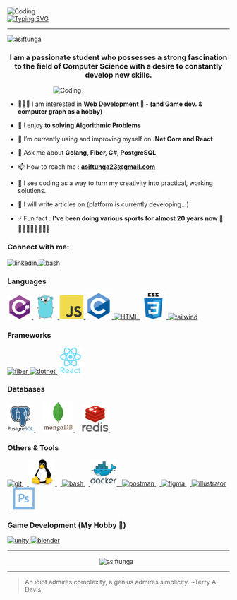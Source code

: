 <!-- ![MasterHead](https://d2r55xnwy6nx47.cloudfront.net/uploads/2019/07/Boolean-Sensitivity_2880x1620_Lede.gif) -->
<img align="center" alt="Coding" width="1000" src="https://d2r55xnwy6nx47.cloudfront.net/uploads/2019/07/Boolean-Sensitivity_2880x1620_Lede.gif">
<br>
<a href="https://git.io/typing-svg"><img src="https://readme-typing-svg.herokuapp.com?font=Fira+Code&size=60&duration=1500&pause=2000&color=FFFFFF&center=true&width=2000&height=100&lines=Hi+%F0%9F%91%8B%2C+I'm+Tunga;I+love+CS+and+being+a+part+of+it.+%F0%9F%92%96+" alt="Typing SVG" /></a>
<hr>
<p align="left"> <img src="https://komarev.com/ghpvc/?username=asiftunga&label=Profile%20views&color=0e75b6&style=flat" alt="asiftunga" /> </p>


<h3 align="center">I am a passionate student who possesses a strong fascination to the field of Computer Science with a desire to constantly develop new skills.</h3>
<img align="right" alt="Coding" width="400" src="https://s2.gifyu.com/images/ezgif-1-880e04fa50.gif">
<br>

- 👨🏻‍💻 I am interested in **Web Development 💖 - (and Game dev. & computer graph as a hobby)**

- 🔭 I enjoy **to solving Algorithmic Problems**

- 🌱 I’m currently using and improving myself on **.Net Core and React**

- 💬 Ask me about **Golang, Fiber, C#, PostgreSQL**

- 📫 How to reach me : **asiftunga23@gmail.com**

- 🧠 I see coding as a way to turn my creativity into practical, working solutions.

- 📝 I will write articles on (platform is currently developing...)

- ⚡ Fun fact : **I've been doing various sports for almost 20 years now 🥊🏊🏻‍♂️💪🏻🤸🏻‍♂️**

<h3 align="left">Connect with me:</h3>
<a href="https://www.linkedin.com/in/asif-tunga-mubarek-3763b4208/" target="_blank" rel="noreferrer"> <img src="https://raw.githubusercontent.com/rahuldkjain/github-profile-readme-generator/master/src/images/icons/Social/linked-in-alt.svg" alt="linkedin" width="40" height="40" align="center"/> </a><a href="https://asiftunga.me//" target="_blank" rel="noreferrer"> <img src="https://upload.wikimedia.org/wikipedia/commons/thumb/1/11/World_Globe_Flat_Icon_Vector.svg/1200px-World_Globe_Flat_Icon_Vector.svg.png" alt="bash" width="70" height="70" align="center"/> </a>

<h3 align="left">Languages</h3>
<p><a href="https://www.w3schools.com/cs/" target="_blank" rel="noreferrer"> <img src="https://raw.githubusercontent.com/devicons/devicon/master/icons/csharp/csharp-original.svg" alt="csharp" width="55" height="55"/> </a> <a href="https://golang.org" target="_blank" rel="noreferrer"> <img src="https://raw.githubusercontent.com/devicons/devicon/master/icons/go/go-original.svg" alt="go" width="55" height="55"/> </a><a href="https://developer.mozilla.org/en-US/docs/Web/JavaScript" target="_blank" rel="noreferrer"> <img src="https://raw.githubusercontent.com/devicons/devicon/master/icons/javascript/javascript-original.svg" alt="javascript" width="55" height="55"/> </a><a href="https://www.cprogramming.com/" target="_blank" rel="noreferrer"> <img src="https://raw.githubusercontent.com/devicons/devicon/master/icons/c/c-original.svg" alt="c" width="60" height="60"/> <a href="https://en.wikipedia.org/wiki/HTML/" target="_blank" rel="noreferrer"> <img src="https://upload.wikimedia.org/wikipedia/commons/thumb/6/61/HTML5_logo_and_wordmark.svg/2048px-HTML5_logo_and_wordmark.svg.png" alt="HTML" width="60" height="60"/> </a><a href="https://www.w3schools.com/css/" target="_blank" rel="noreferrer"> <img src="https://raw.githubusercontent.com/devicons/devicon/master/icons/css3/css3-original-wordmark.svg" alt="css3" width="60" height="60"/> </a> <a href="https://tailwindcss.com/" target="_blank" rel="noreferrer"> <img src="https://www.vectorlogo.zone/logos/tailwindcss/tailwindcss-icon.svg" alt="tailwind" width="60" height="60"/> </a></p>

<h3 align="left">Frameworks</h3>
<p align="left"> <a href="https://gofiber.io/" target="_blank" rel="noreferrer"> <img src="https://raw.githubusercontent.com/gofiber/docs/master/static/img/logo.svg" alt="fiber" width="110" height="80"/> </a></a> <a href="https://dotnet.microsoft.com/" target="_blank" rel="noreferrer"> <img src="https://upload.wikimedia.org/wikipedia/commons/thumb/e/ee/.NET_Core_Logo.svg/2048px-.NET_Core_Logo.svg.png" alt="dotnet" width="60" height="60"/> </a> <a href="https://reactjs.org/" target="_blank" rel="noreferrer"> <img src="https://raw.githubusercontent.com/devicons/devicon/master/icons/react/react-original-wordmark.svg" alt="react" width="60" height="60"/> </a></p>

<!-- <h3 align="left">Databases</h3>
<p><a href="https://www.postgresql.org" target="_blank" rel="noreferrer"> <img src="https://raw.githubusercontent.com/devicons/devicon/master/icons/postgresql/postgresql-original-wordmark.svg" alt="postgresql" width="60" height="60"/> </a><a href="https://www.mongodb.com/" target="_blank" rel="noreferrer"> <img src="https://raw.githubusercontent.com/devicons/devicon/master/icons/mongodb/mongodb-original-wordmark.svg" alt="mongodb" width="70" height="70"/> </a><a href="https://redis.io" target="_blank" rel="noreferrer"> <img src="https://raw.githubusercontent.com/devicons/devicon/master/icons/redis/redis-original-wordmark.svg" alt="redis" width="60" height="60"/> </a><a href="https://www.microsoft.com/en-us/sql-server" target="_blank" rel="noreferrer"> <img src="https://www.svgrepo.com/show/303229/microsoft-sql-server-logo.svg" alt="mssql" width="60" height="60"/> </a></p> -->

<h3 align="left">Databases</h3>
<p>
  <a href="https://www.postgresql.org" target="_blank" rel="noreferrer">
    <img src="https://raw.githubusercontent.com/devicons/devicon/master/icons/postgresql/postgresql-original-wordmark.svg" alt="postgresql" width="60" height="60"/>
  </a>&nbsp;&nbsp;&nbsp;
  <a href="https://www.mongodb.com/" target="_blank" rel="noreferrer">
    <img src="https://raw.githubusercontent.com/devicons/devicon/master/icons/mongodb/mongodb-original-wordmark.svg" alt="mongodb" width="70" height="70"/>
  </a>&nbsp;&nbsp;&nbsp;
  <a href="https://redis.io" target="_blank" rel="noreferrer">
    <img src="https://raw.githubusercontent.com/devicons/devicon/master/icons/redis/redis-original-wordmark.svg" alt="redis" width="60" height="60"/>
  </a>&nbsp;&nbsp;&nbsp;
</p> 

<h3 align="left">Others & Tools</h3>
<p><a href="https://git-scm.com/" target="_blank" rel="noreferrer"> <img src="https://www.vectorlogo.zone/logos/git-scm/git-scm-icon.svg" alt="git" width="60" height="60"/> </a>&nbsp;&nbsp;<a href="https://www.linux.org/" target="_blank" rel="noreferrer"> <img src="https://raw.githubusercontent.com/devicons/devicon/master/icons/linux/linux-original.svg" alt="linux" width="60" height="60"/> </a>&nbsp;&nbsp;<a href="https://www.gnu.org/software/bash/" target="_blank" rel="noreferrer"> <img src="https://tecadmin.net/tutorial/wp-content/uploads/2017/09/bash-logo.jpg" alt="bash" width="70" height="55"/> </a>&nbsp;&nbsp;<a href="https://www.docker.com/" target="_blank" rel="noreferrer"> <img src="https://raw.githubusercontent.com/devicons/devicon/master/icons/docker/docker-original-wordmark.svg" alt="docker" width="60" height="60"/>&nbsp;&nbsp;<a href="https://postman.com" target="_blank" rel="noreferrer"> <img src="https://www.vectorlogo.zone/logos/getpostman/getpostman-icon.svg" alt="postman" width="50" height="50"/> </a>&nbsp;&nbsp;<a href="https://www.figma.com/" target="_blank" rel="noreferrer"> <img src="https://www.vectorlogo.zone/logos/figma/figma-icon.svg" alt="figma" width="50" height="50"/> </a>&nbsp;&nbsp;<a href="https://www.adobe.com/in/products/illustrator.html" target="_blank" rel="noreferrer"> <img src="https://www.vectorlogo.zone/logos/adobe_illustrator/adobe_illustrator-icon.svg" alt="illustrator" width="50" height="50"/> </a>&nbsp;&nbsp;<a href="https://www.photoshop.com/en" target="_blank" rel="noreferrer"> <img src="https://raw.githubusercontent.com/devicons/devicon/master/icons/photoshop/photoshop-line.svg" alt="photoshop" width="50" height="50"/> </a></p>
 
<h3 align="left">Game Development (My Hobby 💖)</h3>
<p><a href="https://unity.com/" target="_blank" rel="noreferrer"> <img src="https://res.cloudinary.com/teepublic/image/private/s--9abNx4j_--/t_Resized%20Artwork/c_fit,g_north_west,h_954,w_954/co_000000,e_outline:48/co_000000,e_outline:inner_fill:48/co_ffffff,e_outline:48/co_ffffff,e_outline:inner_fill:48/co_bbbbbb,e_outline:3:1000/c_mpad,g_center,h_1260,w_1260/b_rgb:eeeeee/c_limit,f_auto,h_630,q_90,w_630/v1643546630/production/designs/27603047_0.jpg" alt="unity" width="60" height="60"/> </a><a href="https://www.blender.org/" target="_blank" rel="noreferrer"> <img src="https://download.blender.org/branding/community/blender_community_badge_white.svg" alt="blender" width="60" height="60"/> </a> </p>
<hr>
<p>&nbsp;&nbsp;&nbsp;&nbsp;&nbsp;&nbsp;&nbsp;&nbsp;&nbsp;&nbsp;&nbsp;&nbsp;&nbsp;&nbsp;&nbsp;&nbsp;&nbsp;&nbsp;&nbsp;&nbsp;&nbsp;&nbsp;&nbsp;&nbsp;&nbsp;&nbsp;&nbsp;&nbsp;&nbsp;&nbsp;&nbsp;&nbsp;&nbsp;&nbsp;&nbsp;&nbsp;&nbsp;&nbsp;&nbsp;&nbsp;&nbsp;&nbsp;&nbsp;&nbsp;&nbsp;&nbsp;&nbsp;&nbsp;&nbsp;&nbsp;&nbsp;&nbsp;&nbsp;<img align="center" src="https://github-readme-streak-stats.herokuapp.com/?user=asiftunga&" alt="asiftunga" /></p>
<hr>

> An idiot admires complexity, a genius admires simplicity. ~Terry A. Davis
